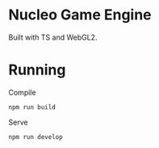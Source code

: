 # Nucleo Game Engine

Built with TS and WebGL2.

# Running
Compile 
```
npm run build
```
Serve 
```
npm run develop
```